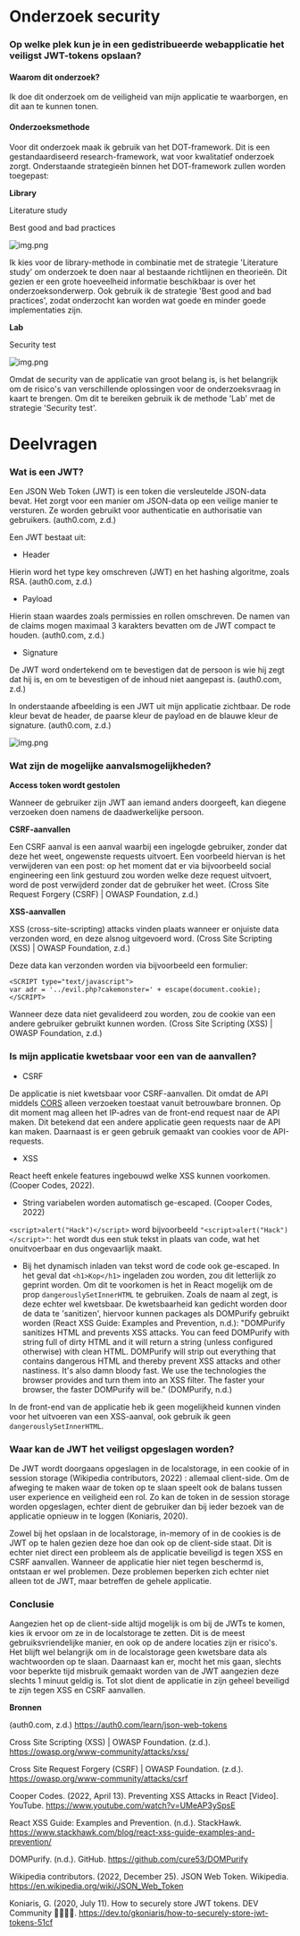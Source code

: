 # Onderzoek security
### Op welke plek kun je in een gedistribueerde webapplicatie het veiligst JWT-tokens opslaan?

#### Waarom dit onderzoek?
Ik doe dit onderzoek om de veiligheid van mijn applicatie te waarborgen, en dit aan te kunnen tonen.

#### Onderzoeksmethode
Voor dit onderzoek maak ik gebruik van het DOT-framework. Dit is een gestandaardiseerd research-framework, wat voor kwalitatief onderzoek zorgt.
Onderstaande strategieën binnen het DOT-framework zullen worden toegepast:

**Library**

Literature study

Best good and bad practices

![img.png](images/Library.png)

Ik kies voor de library-methode in combinatie met de strategie 'Literature study' om onderzoek te doen naar al bestaande richtlijnen en theorieën.
Dit gezien er een grote hoeveelheid informatie beschikbaar is over het onderzoeksonderwerp. Ook gebruik ik de strategie 'Best good and bad practices', zodat onderzocht kan worden wat goede en minder goede implementaties zijn.

**Lab** 

Security test

![img.png](images/Lab.png)

Omdat de security van de applicatie van groot belang is, is het belangrijk om de risico's van verschillende oplossingen voor de onderzoeksvraag in kaart te brengen. Om dit te bereiken gebruik ik de methode 'Lab' met de strategie 'Security test'. 

# Deelvragen

### Wat is een JWT?

Een JSON Web Token (JWT) is een token die versleutelde JSON-data bevat. Het zorgt voor een manier om JSON-data op een veilige manier te versturen.
Ze worden gebruikt voor authenticatie en authorisatie van gebruikers. (auth0.com, z.d.)

Een JWT bestaat uit:

- Header

Hierin word het type key omschreven (JWT) en het hashing algoritme, zoals RSA. (auth0.com, z.d.)

- Payload

Hierin staan waardes zoals permissies en rollen omschreven. De namen van de claims mogen maximaal 3 karakters bevatten om de JWT compact te houden. (auth0.com, z.d.)

- Signature

De JWT word ondertekend om te bevestigen dat de persoon is wie hij zegt dat hij is, en om te bevestigen of de inhoud niet aangepast is. (auth0.com, z.d.)

In onderstaande afbeelding is een JWT uit mijn applicatie zichtbaar. De rode kleur bevat de header, de paarse kleur de payload en de blauwe kleur de signature. (auth0.com, z.d.)

![img.png](../images/JWT-Token.png)

### Wat zijn de mogelijke aanvalsmogelijkheden?
**Access token wordt gestolen**

Wanneer de gebruiker zijn JWT aan iemand anders doorgeeft, kan diegene verzoeken doen namens de daadwerkelijke persoon.

**CSRF-aanvallen**

Een CSRF aanval is een aanval waarbij een ingelogde gebruiker, zonder dat deze het weet, ongewenste requests uitvoert.
Een voorbeeld hiervan is het verwijderen van een post: op het moment dat er via bijvoorbeeld social engineering een link gestuurd zou worden welke deze request uitvoert, word de post verwijderd zonder dat de gebruiker het weet. (Cross Site Request Forgery (CSRF) | OWASP Foundation, z.d.)

**XSS-aanvallen**

XSS (cross-site-scripting) attacks vinden plaats wanneer er onjuiste data verzonden word, en deze alsnog uitgevoerd word. (Cross Site Scripting (XSS) | OWASP Foundation, z.d.)

Deze data kan verzonden worden via bijvoorbeeld een formulier:

````
<SCRIPT type="text/javascript">
var adr = '../evil.php?cakemonster=' + escape(document.cookie);
</SCRIPT>
`````

Wanneer deze data niet gevalideerd zou worden, zou de cookie van een andere gebruiker gebruikt kunnen worden. (Cross Site Scripting (XSS) | OWASP Foundation, z.d.)

### Is mijn applicatie kwetsbaar voor een van de aanvallen?
- CSRF

De applicatie is niet kwetsbaar voor CSRF-aanvallen. Dit omdat de API middels [CORS](https://developer.mozilla.org/en-US/docs/Web/HTTP/CORS) alleen verzoeken toestaat vanuit betrouwbare bronnen. Op dit moment mag alleen het IP-adres van de front-end request naar de API maken.
Dit betekend dat een andere applicatie geen requests naar de API kan maken. Daarnaast is er geen gebruik gemaakt van cookies voor de API-requests.

- XSS

React heeft enkele features ingebouwd welke XSS kunnen voorkomen. (Cooper Codes, 2022).

- String variabelen worden automatisch ge-escaped. (Cooper Codes, 2022)

```<script>alert("Hack")</script>``` word bijvoorbeeld ```"<script>alert("Hack")</script>"```: het wordt dus een stuk tekst in plaats van code, wat het onuitvoerbaar en dus ongevaarlijk maakt.


- Bij het dynamisch inladen van tekst word de code ook ge-escaped. In het geval dat ```<h1>Kop</h1>``` ingeladen zou worden, zou dit letterlijk zo geprint worden.
Om dit te voorkomen is het in React mogelijk om de prop ```dangerouslySetInnerHTML``` te gebruiken. Zoals de naam al zegt, is deze echter wel kwetsbaar.
De kwetsbaarheid kan gedicht worden door de data te 'sanitizen', hiervoor kunnen packages als DOMPurify gebruikt worden (React XSS Guide: Examples and Prevention, n.d.):
"DOMPurify sanitizes HTML and prevents XSS attacks. You can feed DOMPurify with string full of dirty HTML and it will return a string (unless configured otherwise) with clean HTML. DOMPurify will strip out everything that contains dangerous HTML and thereby prevent XSS attacks and other nastiness. It's also damn bloody fast. We use the technologies the browser provides and turn them into an XSS filter. The faster your browser, the faster DOMPurify will be." (DOMPurify, n.d.)

In de front-end van de applicatie heb ik geen mogelijkheid kunnen vinden voor het uitvoeren van een XSS-aanval, ook gebruik ik geen ```dangerouslySetInnerHTML```.

### Waar kan de JWT het veiligst opgeslagen worden?
De JWT wordt doorgaans opgeslagen in de localstorage, in een cookie of in session storage (Wikipedia contributors, 2022) : allemaal client-side. 
Om de afweging te maken waar de token op te slaan speelt ook de balans tussen user experience en veiligheid een rol. Zo kan de token in de session storage worden opgeslagen, echter dient de gebruiker dan bij ieder bezoek van de applicatie opnieuw in te loggen (Koniaris, 2020).

Zowel bij het opslaan in de localstorage, in-memory of in de cookies is de JWT op te halen gezien deze hoe dan ook op de client-side staat.
Dit is echter niet direct een probleem als de applicatie beveiligd is tegen XSS en CSRF aanvallen. Wanneer de applicatie hier niet tegen beschermd is, ontstaan er wel problemen. Deze problemen beperken zich echter niet alleen tot de JWT, maar betreffen de gehele applicatie.

### Conclusie
Aangezien het op de client-side altijd mogelijk is om bij de JWTs te komen, kies ik ervoor om ze in de localstorage te zetten. Dit is de meest gebruiksvriendelijke manier, en ook op de andere locaties zijn er risico's.
Het blijft wel belangrijk om in de localstorage geen kwetsbare data als wachtwoorden op te slaan. Daarnaast kan er, mocht het mis gaan, slechts voor beperkte tijd misbruik gemaakt worden van de JWT aangezien deze slechts 1 minuut geldig is. Tot slot dient de applicatie in zijn geheel beveiligd te zijn tegen XSS en CSRF aanvallen.

**Bronnen**

(auth0.com, z.d.) https://auth0.com/learn/json-web-tokens

Cross Site Scripting (XSS) | OWASP Foundation. (z.d.). https://owasp.org/www-community/attacks/xss/

Cross Site Request Forgery (CSRF) | OWASP Foundation. (z.d.). https://owasp.org/www-community/attacks/csrf

Cooper Codes. (2022, April 13). Preventing XSS Attacks in React [Video]. YouTube. https://www.youtube.com/watch?v=UMeAP3ySpsE

React XSS Guide: Examples and Prevention. (n.d.). StackHawk. https://www.stackhawk.com/blog/react-xss-guide-examples-and-prevention/

DOMPurify. (n.d.). GitHub. https://github.com/cure53/DOMPurify

Wikipedia contributors. (2022, December 25). JSON Web Token. Wikipedia. https://en.wikipedia.org/wiki/JSON_Web_Token

Koniaris, G. (2020, July 11). How to securely store JWT tokens. DEV Community 👩‍💻👨‍💻. https://dev.to/gkoniaris/how-to-securely-store-jwt-tokens-51cf